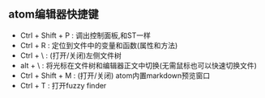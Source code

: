 ## atom编辑器快捷键
* Ctrl + Shift + P : 调出控制面板,和ST一样
* Ctrl + R : 定位到文件中的变量和函数(属性和方法)
* Ctrl + \ : (打开/关闭)左侧文件树
* alt + \ : 将光标在文件树和编辑器正文中切换(无需鼠标也可以快速切换文件)
* Ctrl + Shift + M : (打开/关闭) atom内置markdown预览窗口
* Ctrl + T : 打开fuzzy finder
